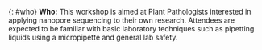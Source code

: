 {: #who}
**Who:**
This workshop is aimed at Plant Pathologists interested in applying nanopore sequencing to their own research. Attendees are expected to be familiar with basic laboratory techniques such as pipetting liquids using a micropipette and general lab safety. 

